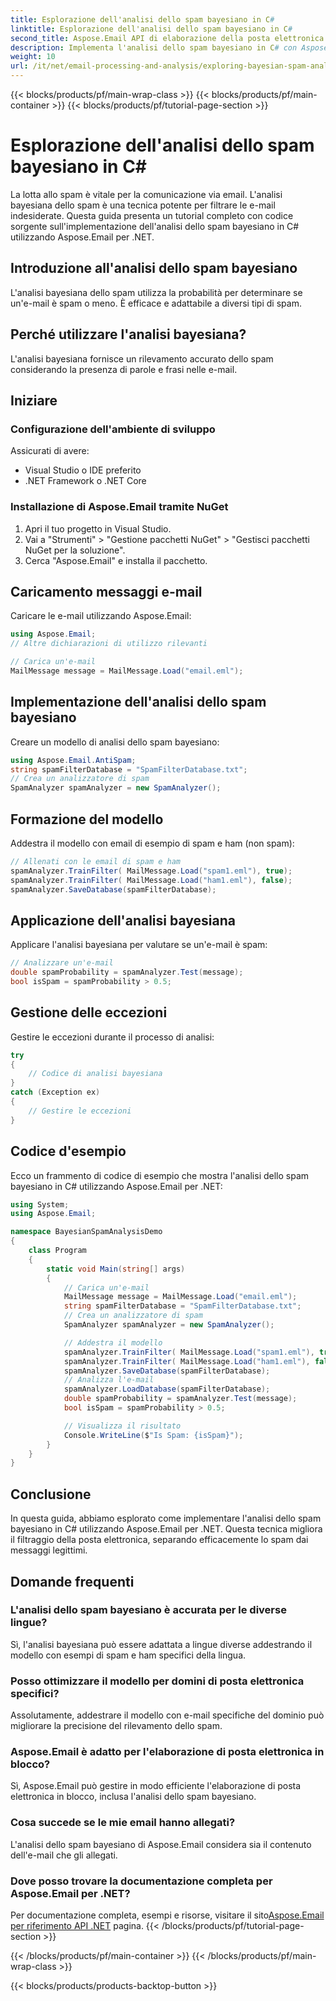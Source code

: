 ```yaml
---
title: Esplorazione dell'analisi dello spam bayesiano in C#
linktitle: Esplorazione dell'analisi dello spam bayesiano in C#
second_title: Aspose.Email API di elaborazione della posta elettronica .NET
description: Implementa l'analisi dello spam bayesiano in C# con Aspose.Email per .NET. Filtraggio accurato della posta elettronica. Guida e codice passo passo.
weight: 10
url: /it/net/email-processing-and-analysis/exploring-bayesian-spam-analysis-in-csharp/
---
```


{{< blocks/products/pf/main-wrap-class >}}
{{< blocks/products/pf/main-container >}}
{{< blocks/products/pf/tutorial-page-section >}}

# Esplorazione dell'analisi dello spam bayesiano in C#


La lotta allo spam è vitale per la comunicazione via email. L'analisi bayesiana dello spam è una tecnica potente per filtrare le e-mail indesiderate. Questa guida presenta un tutorial completo con codice sorgente sull'implementazione dell'analisi dello spam bayesiano in C# utilizzando Aspose.Email per .NET.

## Introduzione all'analisi dello spam bayesiano

L'analisi bayesiana dello spam utilizza la probabilità per determinare se un'e-mail è spam o meno. È efficace e adattabile a diversi tipi di spam.

## Perché utilizzare l'analisi bayesiana?

L'analisi bayesiana fornisce un rilevamento accurato dello spam considerando la presenza di parole e frasi nelle e-mail.

## Iniziare

### Configurazione dell'ambiente di sviluppo

Assicurati di avere:
- Visual Studio o IDE preferito
- .NET Framework o .NET Core

### Installazione di Aspose.Email tramite NuGet

1. Apri il tuo progetto in Visual Studio.
2. Vai a "Strumenti" > "Gestione pacchetti NuGet" > "Gestisci pacchetti NuGet per la soluzione".
3. Cerca "Aspose.Email" e installa il pacchetto.

## Caricamento messaggi e-mail

Caricare le e-mail utilizzando Aspose.Email:

```csharp
using Aspose.Email;
// Altre dichiarazioni di utilizzo rilevanti

// Carica un'e-mail
MailMessage message = MailMessage.Load("email.eml");
```

## Implementazione dell'analisi dello spam bayesiano

Creare un modello di analisi dello spam bayesiano:

```csharp
using Aspose.Email.AntiSpam;
string spamFilterDatabase = "SpamFilterDatabase.txt";
// Crea un analizzatore di spam
SpamAnalyzer spamAnalyzer = new SpamAnalyzer();
```

## Formazione del modello

Addestra il modello con email di esempio di spam e ham (non spam):

```csharp
// Allenati con le email di spam e ham
spamAnalyzer.TrainFilter( MailMessage.Load("spam1.eml"), true);
spamAnalyzer.TrainFilter( MailMessage.Load("ham1.eml"), false);
spamAnalyzer.SaveDatabase(spamFilterDatabase);
```

## Applicazione dell'analisi bayesiana

Applicare l'analisi bayesiana per valutare se un'e-mail è spam:

```csharp
// Analizzare un'e-mail
double spamProbability = spamAnalyzer.Test(message);
bool isSpam = spamProbability > 0.5;
```

## Gestione delle eccezioni

Gestire le eccezioni durante il processo di analisi:

```csharp
try
{
    // Codice di analisi bayesiana
}
catch (Exception ex)
{
    // Gestire le eccezioni
}
```

## Codice d'esempio

Ecco un frammento di codice di esempio che mostra l'analisi dello spam bayesiano in C# utilizzando Aspose.Email per .NET:

```csharp
using System;
using Aspose.Email;

namespace BayesianSpamAnalysisDemo
{
    class Program
    {
        static void Main(string[] args)
        {
            // Carica un'e-mail
            MailMessage message = MailMessage.Load("email.eml");
			string spamFilterDatabase = "SpamFilterDatabase.txt";
            // Crea un analizzatore di spam
            SpamAnalyzer spamAnalyzer = new SpamAnalyzer();

            // Addestra il modello
			spamAnalyzer.TrainFilter( MailMessage.Load("spam1.eml"), true);
			spamAnalyzer.TrainFilter( MailMessage.Load("ham1.eml"), false);
			spamAnalyzer.SaveDatabase(spamFilterDatabase);
            // Analizza l'e-mail
			spamAnalyzer.LoadDatabase(spamFilterDatabase);
            double spamProbability = spamAnalyzer.Test(message);
            bool isSpam = spamProbability > 0.5;

            // Visualizza il risultato
            Console.WriteLine($"Is Spam: {isSpam}");
        }
    }
}
```

## Conclusione

In questa guida, abbiamo esplorato come implementare l'analisi dello spam bayesiano in C# utilizzando Aspose.Email per .NET. Questa tecnica migliora il filtraggio della posta elettronica, separando efficacemente lo spam dai messaggi legittimi.

## Domande frequenti

### L'analisi dello spam bayesiano è accurata per le diverse lingue?

Sì, l'analisi bayesiana può essere adattata a lingue diverse addestrando il modello con esempi di spam e ham specifici della lingua.

### Posso ottimizzare il modello per domini di posta elettronica specifici?

Assolutamente, addestrare il modello con e-mail specifiche del dominio può migliorare la precisione del rilevamento dello spam.

### Aspose.Email è adatto per l'elaborazione di posta elettronica in blocco?

Sì, Aspose.Email può gestire in modo efficiente l'elaborazione di posta elettronica in blocco, inclusa l'analisi dello spam bayesiano.

### Cosa succede se le mie email hanno allegati?

L'analisi dello spam bayesiano di Aspose.Email considera sia il contenuto dell'e-mail che gli allegati.

### Dove posso trovare la documentazione completa per Aspose.Email per .NET?

 Per documentazione completa, esempi e risorse, visitare il sito[Aspose.Email per riferimento API .NET](https://reference.aspose.com/email/net) pagina.
{{< /blocks/products/pf/tutorial-page-section >}}

{{< /blocks/products/pf/main-container >}}
{{< /blocks/products/pf/main-wrap-class >}}

{{< blocks/products/products-backtop-button >}}
